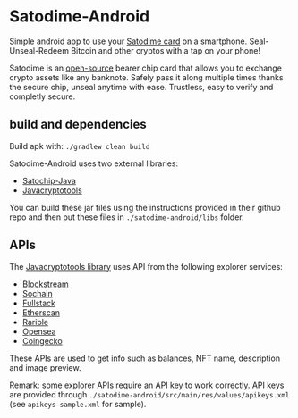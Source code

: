 # Satodime-Android

Simple android app to use your [Satodime card](satodime.io) on a smartphone. 
Seal-Unseal-Redeem Bitcoin and other cryptos with a tap on your phone!

Satodime is an [open-source](https://github.com/Toporin/Satodime-Tool) bearer chip card that allows you to exchange crypto assets like any banknote. 
Safely pass it along multiple times thanks the secure chip, unseal anytime with ease. Trustless, easy to verify and completly secure.

## build and dependencies

Build apk with: ```./gradlew clean build```

Satodime-Android uses two external libraries: 
* [Satochip-Java](https://github.com/Toporin/Satochip-Java) 
* [Javacryptotools](https://github.com/Toporin/Javacryptotools)

You can build these jar files  using the instructions provided in their github repo and then put these files in ```./satodime-android/libs``` folder.

## APIs

The [Javacryptotools library](https://github.com/Toporin/Javacryptotools) uses API from the following explorer services:
* [Blockstream](https://blockstream.com/)
* [Sochain](https://sochain.com/)
* [Fullstack](https://fullstack.cash/)
* [Etherscan](https://etherscan.io/)
* [Rarible](https://rarible.com/)
* [Opensea](https://opensea.io/)
* [Coingecko](https://www.coingecko.com/)

These APIs are used to get info such as balances, NFT name, description and image preview.

Remark: some explorer APIs require an API key to work correctly. API keys are provided through ```./satodime-android/src/main/res/values/apikeys.xml ``` (see ```apikeys-sample.xml``` for sample).
